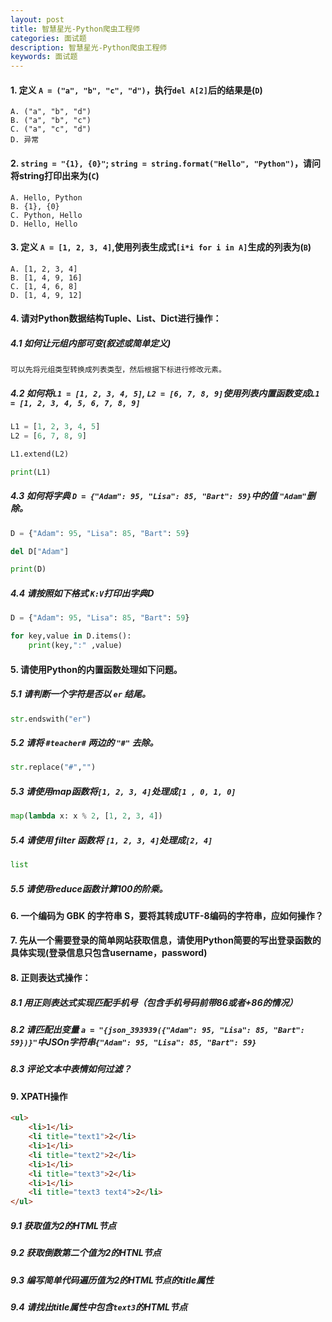 ```yaml
---
layout: post
title: 智慧星光-Python爬虫工程师
categories: 面试题
description: 智慧星光-Python爬虫工程师
keywords: 面试题
---
```


#### 1. 定义 `A = ("a", "b", "c", "d")`，执行`del A[2]`后的结果是\(`D`\)

```\`
A. ("a", "b", "d")
B. ("a", "b", "c")
C. ("a", "c", "d")
D. 异常
```

#### 2. `string = "{1}, {0}"`; `string = string.format("Hello", "Python")`，请问将string打印出来为\(`C`\)

```
A. Hello, Python 
B. {1}, {0}
C. Python, Hello
D. Hello, Hello
```

#### 3. 定义 `A = [1, 2, 3, 4]`,使用列表生成式`[i*i for i in A]`生成的列表为\(`B`\)

```
A. [1, 2, 3, 4]
B. [1, 4, 9, 16]
C. [1, 4, 6, 8]
D. [1, 4, 9, 12]
```

#### 4. 请对Python数据结构Tuple、List、Dict进行操作：

##### 4.1 如何让元组内部可变\(叙述或简单定义\)

```
可以先将元组类型转换成列表类型，然后根据下标进行修改元素。
```

##### 4.2 如何将`L1 = [1, 2, 3, 4, 5]`, `L2 = [6, 7, 8, 9]`使用列表内置函数变成`L1 = [1, 2, 3, 4, 5, 6, 7, 8, 9]`

```python
L1 = [1, 2, 3, 4, 5]
L2 = [6, 7, 8, 9]

L1.extend(L2)

print(L1)
```

##### 4.3 如何将字典 `D = {"Adam": 95, "Lisa": 85, "Bart": 59}`中的值 `"Adam"`删除。

```python
D = {"Adam": 95, "Lisa": 85, "Bart": 59}

del D["Adam"]

print(D)
```

##### 4.4 请按照如下格式 `K:V`打印出字典D

```python
D = {"Adam": 95, "Lisa": 85, "Bart": 59}

for key,value in D.items():
    print(key,":" ,value)
```

#### 5. 请使用Python的内置函数处理如下问题。

##### 5.1 请判断一个字符是否以 `er` 结尾。

```python
str.endswith("er")
```
##### 5.2 请将 `#teacher#` 两边的 `"#"` 去除。
```python
str.replace("#","")
```
##### 5.3 请使用map函数将`[1, 2, 3, 4]`处理成`[1 , 0, 1, 0]`
```python
map(lambda x: x % 2, [1, 2, 3, 4])
```
##### 5.4 请使用 filter 函数将 `[1, 2, 3, 4]`处理成`[2, 4]`
```python
list
```

##### 5.5 请使用reduce函数计算100的阶乘。

#### 6. 一个编码为 GBK 的字符串 S，要将其转成UTF-8编码的字符串，应如何操作？

#### 7. 先从一个需要登录的简单网站获取信息，请使用Python简要的写出登录函数的具体实现\(登录信息只包含username，password\)

#### 8. 正则表达式操作：

##### 8.1 用正则表达式实现匹配手机号（包含手机号码前带86或者+86的情况）

##### 8.2 请匹配出变量 `a = "{json_393939({"Adam": 95, "Lisa": 85, "Bart": 59})}"`中JSOn字符串`{"Adam": 95, "Lisa": 85, "Bart": 59}`

##### 8.3 评论文本中表情如何过滤？

#### 9. XPATH操作

```html
<ul>
    <li>1</li>
    <li title="text1">2</li>
    <li>1</li>
    <li title="text2">2</li>
    <li>1</li>
    <li title="text3">2</li>
    <li>1</li>
    <li title="text3 text4">2</li>
</ul>
```

##### 9.1 获取值为2的HTML节点

##### 9.2 获取倒数第二个值为2的HTNL节点

##### 9.3 编写简单代码遍历值为2的HTML节点的title属性

##### 9.4 请找出title属性中包含`text3`的HTML节点



